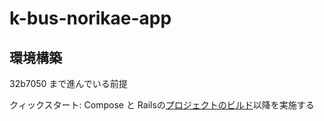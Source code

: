 # k-bus-norikae-app


## 環境構築
32b7050 まで進んでいる前提

クィックスタート: Compose と Railsの[プロジェクトのビルド](https://docs.docker.jp/compose/rails.html#id3)以降を実施する

